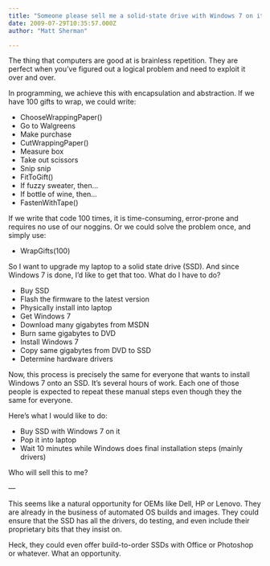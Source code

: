 ```yaml
---
title: "Someone please sell me a solid-state drive with Windows 7 on it"
date: 2009-07-29T10:35:57.000Z
author: "Matt Sherman"

---
```


The thing that computers are good at is brainless repetition. They are perfect when you’ve figured out a logical problem and need to exploit it over and over.

In programming, we achieve this with encapsulation and abstraction. If we have 100 gifts to wrap, we could write:

*   ChooseWrappingPaper()
*   Go to Walgreens
*   Make purchase
*   CutWrappingPaper()
*   Measure box
*   Take out scissors
*   Snip snip
*   FitToGift()
*   If fuzzy sweater, then…
*   If bottle of wine, then…
*   FastenWithTape()

If we write that code 100 times, it is time-consuming, error-prone and requires no use of our noggins. Or we could solve the problem once, and simply use:

*   WrapGifts(100)

So I want to upgrade my laptop to a solid state drive (SSD). And since Windows 7 is done, I’d like to get that too. What do I have to do?

*   Buy SSD
*   Flash the firmware to the latest version
*   Physically install into laptop
*   Get Windows 7
*   Download many gigabytes from MSDN
*   Burn same gigabytes to DVD
*   Install Windows 7
*   Copy same gigabytes from DVD to SSD
*   Determine hardware drivers

Now, this process is precisely the same for everyone that wants to install Windows 7 onto an SSD. It’s several hours of work. Each one of those people is expected to repeat these manual steps even though they the same for everyone.

Here’s what I would like to do:

*   Buy SSD with Windows 7 on it
*   Pop it into laptop
*   Wait 10 minutes while Windows does final installation steps (mainly drivers)

Who will sell this to me?

—

This seems like a natural opportunity for OEMs like Dell, HP or Lenovo. They are already in the business of automated OS builds and images. They could ensure that the SSD has all the drivers, do testing, and even include their proprietary bits that they insist on.

Heck, they could even offer build-to-order SSDs with Office or Photoshop or whatever. What an opportunity.

